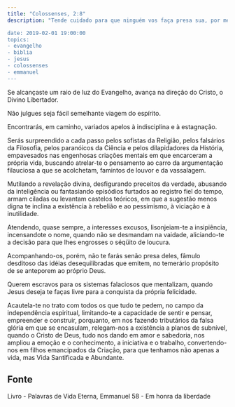 ```yaml
---
title: "Colossenses, 2:8"
description: "Tende cuidado para que ninguém vos faça presa sua, por meio de filosofias e vãs sutilezas, segundo a tradição dos homens, conforme os rudimentos do mundo, e não segundo o Cristo.” –Paulo.

date: 2019-02-01 19:00:00
topics: 
- evangelho
- biblia
- jesus
- colossenses
- emmanuel
---
```


Se alcançaste um raio de luz do Evangelho, avança na direção do Cristo, o Divino
Libertador.

Não julgues seja fácil semelhante viagem do espírito.

Encontrarás, em caminho, variados apelos à indisciplina e à estagnação.

Serás surpreendido a cada passo pelos sofistas da Religião, pelos falsários da Filosofia,
pelos paranóicos da Ciência e pelos dilapidadores da História, empavesados nas
engenhosas criações mentais em que encarceram a própria vida, buscando atrelar-te o
pensamento ao carro da argumentação filauciosa a que se acolchetam, famintos de
louvor e da vassalagem.

Mutilando a revelação divina, desfigurando preceitos da verdade, abusando da
inteligência ou fantasiando episódios furtados ao registro fiel do tempo, armam ciladas ou
levantam castelos teóricos, em que a sugestão menos digna te inclina a existência à
rebelião e ao pessimismo, à viciação e à inutilidade.

Atendendo, quase sempre, a interesses excusos, lisonjeiam-te a insipiência, incensandote o nome, quando não se desmandam na vaidade, aliciando-te a decisão para que lhes
engrosses o séqüito de loucura.

Acompanhando-os, porém, não te farás senão presa deles, fâmulo desditoso das idéias
desequilibradas que emitem, no temerário propósito de se anteporem ao próprio Deus.

Querem escravos para os sistemas falaciosos que mentalizam, quando Jesus deseja te
faças livre para a conquista da própria felicidade.

Acautela-te no trato com todos os que tudo te pedem, no campo da independência
espiritual, limitando-te a capacidade de sentir e pensar, empreender e construir,
porquanto, em nos fazendo tributários da falsa glória em que se encasulam, relegam-nos
a existência a planos de subnível, quando o Cristo de Deus, tudo nos dando em amor e
sabedoria, nos ampliou a emoção e o conhecimento, a iniciativa e o trabalho,
convertendo-nos em filhos emancipados da Criação, para que tenhamos não apenas a
vida, mas Vida Santificada e Abundante.



## Fonte
Livro - Palavras de Vida Eterna, Emmanuel
58 - Em honra da liberdade

